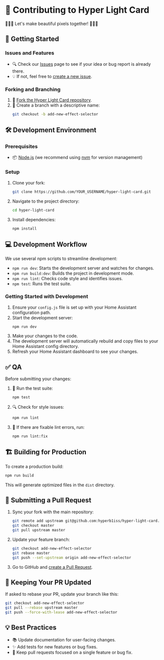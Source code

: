 # 🌟 Contributing to Hyper Light Card

🌠🌠🌠 Let's make beautiful pixels together! 🌠🌠🌠


## 🚀 Getting Started

### Issues and Features

- 🔍 Check our [Issues](https://github.com/hyperb1iss/hyper-light-card/issues) page to see if your idea or bug report is already there.
- 💡 If not, feel free to [create a new issue](https://github.com/hyperb1iss/hyper-light-card/issues/new).

### Forking and Branching

1. 🍴 [Fork the Hyper Light Card repository](https://help.github.com/articles/fork-a-repo).
2. 🌿 Create a branch with a descriptive name:
   ```sh
   git checkout -b add-new-effect-selector
   ```

## 🛠️ Development Environment

### Prerequisites

- 📦 [Node.js](https://nodejs.org/) (we recommend using [nvm](https://github.com/nvm-sh/nvm) for version management)

### Setup

1. Clone your fork:
   ```sh
   git clone https://github.com/YOUR_USERNAME/hyper-light-card.git
   ```
2. Navigate to the project directory:
   ```sh
   cd hyper-light-card
   ```
3. Install dependencies:
   ```sh
   npm install
   ```

## 💻 Development Workflow

We use several npm scripts to streamline development:

- `npm run dev`: Starts the development server and watches for changes.
- `npm run build:dev`: Builds the project in development mode.
- `npm run lint`: Checks code style and identifies issues.
- `npm test`: Runs the test suite.

### Getting Started with Development

1. Ensure your `config.js` file is set up with your Home Assistant configuration path.
2. Start the development server:
   ```sh
   npm run dev
   ```
3. Make your changes to the code.
4. The development server will automatically rebuild and copy files to your Home Assistant config directory.
5. Refresh your Home Assistant dashboard to see your changes.

## ✅ QA

Before submitting your changes:

1. 🧪 Run the test suite:
   ```sh
   npm test
   ```
2. 🔍 Check for style issues:
   ```sh
   npm run lint
   ```
3. 🔧 If there are fixable lint errors, run:
   ```sh
   npm run lint:fix
   ```

## 🏗️ Building for Production

To create a production build:

```sh
npm run build
```

This will generate optimized files in the `dist` directory.

## 🎉 Submitting a Pull Request

1. Sync your fork with the main repository:
   ```sh
   git remote add upstream git@github.com:hyperb1iss/hyper-light-card.git
   git checkout master
   git pull upstream master
   ```
2. Update your feature branch:
   ```sh
   git checkout add-new-effect-selector
   git rebase master
   git push --set-upstream origin add-new-effect-selector
   ```
3. Go to GitHub and [create a Pull Request](https://help.github.com/articles/creating-a-pull-request).

## 🔄 Keeping Your PR Updated

If asked to rebase your PR, update your branch like this:

```sh
git checkout add-new-effect-selector
git pull --rebase upstream master
git push --force-with-lease add-new-effect-selector
```

## 💡 Best Practices

- 📚 Update documentation for user-facing changes.
- ✨ Add tests for new features or bug fixes.
- 🎯 Keep pull requests focused on a single feature or bug fix.

